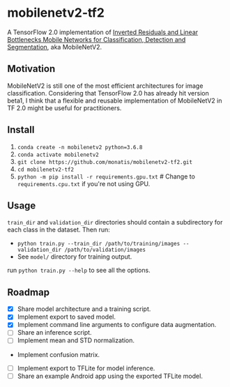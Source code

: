 # mobilenetv2-tf2
A TensorFlow 2.0 implementation of [Inverted Residuals and Linear Bottlenecks Mobile Networks for
   Classification, Detection and Segmentation](https://arxiv.org/abs/1801.04381), aka MobileNetV2.

## Motivation

MobileNetV2  is still one of the most efficient architectures for image classification. Considering that TensorFlow 2.0 has already hit version beta1, I think that a flexible and reusable implementation of MobileNetV2 in TF 2.0 might be useful for practitioners.

## Install

1. `conda create -n mobilenetv2 python=3.6.8`
2. `conda activate mobilenetv2`
3. `git clone https://github.com/monatis/mobilenetv2-tf2.git`
4. `cd mobilenetv2-tf2`
5. `python -m pip install -r requirements.gpu.txt` # Change to `requirements.cpu.txt` if you're not using GPU.

## Usage

`train_dir` and `validation_dir` directories should contain a subdirectory for each class in the dataset. Then run:

- `python train.py --train_dir /path/to/training/images --validation_dir /path/to/validation/images`
- See `model/` directory for training output.

run `python train.py --help` to see all the options.

## Roadmap

- [x] Share model architecture and a training script.
- [x] Implement export to saved model.
- [x] Implement command line arguments to configure data augmentation.
- [ ] Share an inference script.
- [ ] Implement mean and STD normalization.
- Implement confusion matrix.
- [ ] Implement export to TFLite for model inference.
- [ ] Share an example Android app using the exported TFLite model.
